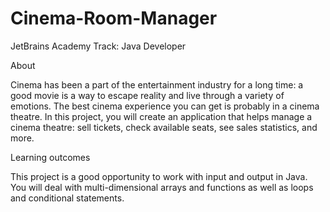 # Cinema-Room-Manager

JetBrains Academy
Track: Java Developer

About

Cinema has been a part of the entertainment industry for a long time: a good movie is a way to escape reality and live through a variety of emotions. The best cinema experience you can get is probably in a cinema theatre. In this project, you will create an application that helps manage a cinema theatre: sell tickets, check available seats, see sales statistics, and more.

Learning outcomes

This project is a good opportunity to work with input and output in Java. You will deal with multi-dimensional arrays and functions as well as loops and conditional statements.
